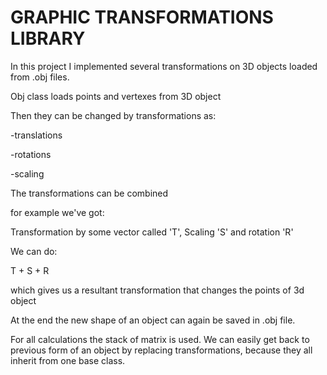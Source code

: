 
# GRAPHIC TRANSFORMATIONS LIBRARY

In this project I implemented several transformations on 3D objects loaded from .obj files.


Obj class loads points and vertexes from 3D object

Then they can be changed by transformations as:

-translations

-rotations

-scaling

The transformations can be combined

for example we've got:

Transformation by some vector called 'T', Scaling 'S' and rotation 'R'

We can do:

T + S + R

which gives us a resultant transformation that changes the points of 3d object


At the end the new shape of an object can again be saved in .obj file.


For all calculations the stack of matrix is used.
We can easily get back to previous form of an object by replacing transformations, because they all inherit from one base class.
